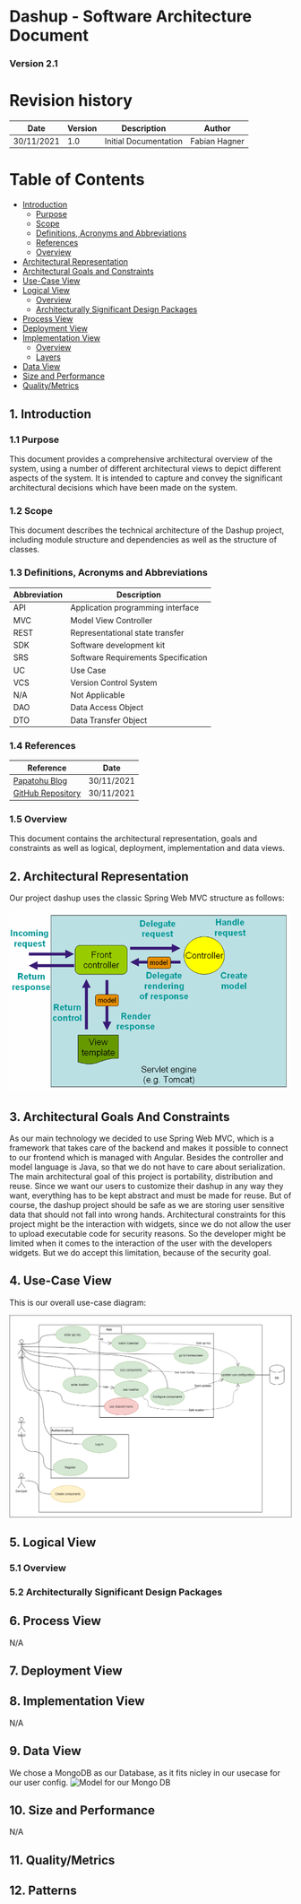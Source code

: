 # Dashup - Software Architecture Document

### Version 2.1

# Revision history

| Date       | Version | Description                                          | Author           |
|------------|---------|------------------------------------------------------|------------------|
| 30/11/2021 | 1.0     | Initial Documentation                                | Fabian Hagner    |


# Table of Contents
- [Introduction](#1-introduction)
    - [Purpose](#11-purpose)
    - [Scope](#12-scope)
    - [Definitions, Acronyms and Abbreviations](#13-definitions-acronyms-and-abbreviations)
    - [References](#14-references)
    - [Overview](#15-overview)
- [Architectural Representation](#2-architectural-representation)
- [Architectural Goals and Constraints](#3-architectural-goals-and-constraints)
- [Use-Case View](#4-use-case-view)
- [Logical View](#5-logical-view)
    - [Overview](#51-overview)
    - [Architecturally Significant Design Packages](#52-architecturally-significant-design-packages)
- [Process View](#6-process-view)
- [Deployment View](#7-deployment-view)
- [Implementation View](#8-implementation-view)
    - [Overview](#81-overview)
    - [Layers](#82-layers)
- [Data View](#9-data-view)
- [Size and Performance](#10-size-and-performance)
- [Quality/Metrics](#11-qualitymetrics)

## 1. Introduction

### 1.1 Purpose

This document provides a comprehensive architectural overview of the system, using a number of different architectural 
views to depict different aspects of the system. It is intended to capture and convey the significant architectural 
decisions which have been made on the system.

### 1.2 Scope

This document describes the technical architecture of the Dashup project, including module structure and dependencies as 
well as the structure of classes.

### 1.3 Definitions, Acronyms and Abbreviations

| Abbreviation | Description                            |
| ------------ | -------------------------------------- |
| API          | Application programming interface      |
| MVC          | Model View Controller                  |
| REST         | Representational state transfer        |
| SDK          | Software development kit               |
| SRS          | Software Requirements Specification    |
| UC           | Use Case                               |
| VCS          | Version Control System                 |
| N/A          | Not Applicable                         |
| DAO          | Data Access Object                     |
| DTO          | Data Transfer Object                   |

### 1.4 References

| Reference                                                                             | Date       |
|---------------------------------------------------------------------------------------|------------|
| <a href="https://papatohu.wordpress.com">Papatohu Blog</a>                            | 30/11/2021 |
| <a href="https://github.com/papatohu">GitHub Repository</a>                           | 30/11/2021 |


### 1.5 Overview

This document contains the architectural representation, goals and constraints as well as logical, deployment, 
implementation and data views.

## 2. Architectural Representation

Our project dashup uses the classic Spring Web MVC structure as follows:

<img src="./specifications/image.png" />

## 3. Architectural Goals And Constraints

As our main technology we decided to use Spring Web MVC, which is a framework that takes care of the backend and makes it possible to connect to our frontend which is managed with Angular. 
Besides the controller and model language is Java, so that we do not have to care about 
serialization.
The main architectural goal of this project is portability, distribution and reuse. Since we want our users to customize 
their dashup in any way they want, everything has to be kept abstract and must be made for reuse. 
But of course, the dashup project should be safe as we are storing user sensitive data that should not fall into wrong 
hands.
Architectural constraints for this project might be the interaction with widgets, since we do not allow the user to 
upload executable code for security reasons. So the developer might be limited when it comes to the interaction of the 
user with the developers widgets. But we do accept this limitation, because of the security goal. 

## 4. Use-Case View

This is our overall use-case diagram:

<img src="./usecase/UseCase.drawio.png" alt="Overall use-case diagram" />

## 5. Logical View

### 5.1 Overview



### 5.2 Architecturally Significant Design Packages



## 6. Process View

N/A

## 7. Deployment View


## 8. Implementation View

N/A

## 9. Data View
We chose a MongoDB as our Database, as it fits nicley in our usecase for our user config.
<img src=".dbview/Data View.drawio.png" alt="Model for our Mongo DB" />


## 10. Size and Performance

N/A

## 11. Quality/Metrics



## 12. Patterns

